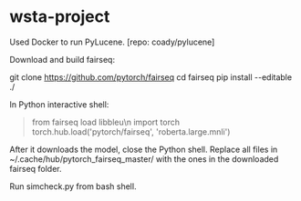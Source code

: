 # wsta-project

Used Docker to run PyLucene. [repo: coady/pylucene]

Download and build fairseq:

git clone https://github.com/pytorch/fairseq
cd fairseq
pip install --editable ./

In Python interactive shell:

> from fairseq load libbleu\n
> import torch
> torch.hub.load('pytorch/fairseq', 'roberta.large.mnli')

After it downloads the model, close the Python shell. 
Replace all files in ~/.cache/hub/pytorch_fairseq_master/ with the ones in the downloaded fairseq folder.

Run simcheck.py from bash shell.
